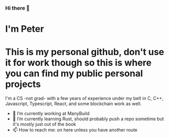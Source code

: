 ### Hi there 👋
# I'm Peter
# This is my personal github, don't use it for work though so this is where you can find my public personal projects

I'm a CS -not grad- with a few years of experience under my belt in C, C++, Javascript, Typescript, React, and some blockchain work as well.

- 🔭 I’m currently working at ManyBuild
- 🌱 I’m currently learning Rust, should probably push a repo sometime but it's mostly just out of the book
- 📫 How to reach me: on here unless you have another route
